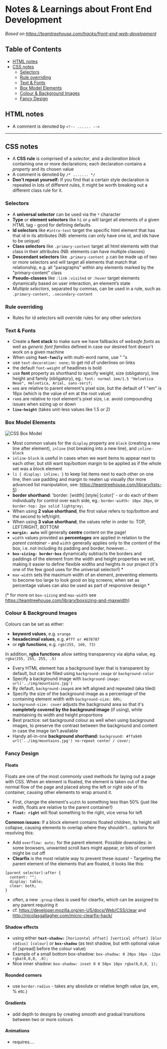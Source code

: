 # Notes & Learnings about Front End Development
*Based on https://teamtreehouse.com/tracks/front-end-web-development*

## Table of Contents
- [HTML notes](#html-notes)
- [CSS notes](#css-notes)
  - [Selectors](#selectors)
  - [Rule overriding](#rule-overriding)
  - [Text & Fonts](#text--fonts)
  - [Box Model Elements](#box-model-elements)
  - [Colour & Background Images](#colour--background-images)
  - [Fancy Design](#fancy-design)


## HTML notes
- A comment is denoted by `<!-- ...... -->`
________________________________________

## CSS notes
- A **CSS rule** is comprised of a *selector*, and a *declaration block* containing one or more declarations; each declaration contains a *property* and its chosen value
- A comment is denoted by `/* ....... */`
- **Don't repeat yourself:** If you find that a certain style declaration is repeated in lots of different rules, it might be worth breaking out a different class rule for it.


### Selectors
- A **universal selector** can be used via the `*` character
- **Type** or **element selectors** like `h1` or `p` will target all elements of a given HTML tag - good for defining defaults
- **Id selectors** like `#intro-text` target the specific html element that has that id in its attributes (NB: elements can only have one id, and ids have to be unique)
- **Class selectors** like `.primary-content` target all html elements with that class in their attributes (NB: elements can have multiple classes)
- **Descendant selectors** like `.primary-content p` can be made up of two or more selectors and will target all elements that match that relationship, e.g. all "paragraphs" within any elements marked by the "primary-content" class
- **Pseudo-classes** like `:link` `:visited` or `:hover` target elements dynamically based on user interaction, an element’s state
- *Multiple selectors*, separated by commas, can be used in a rule, such as `.primary-content, .secondary-content`


### Rule overriding
- Rules for id selectors will override rules for any other selectors


### Text & Fonts
- Create a **font stack** to make sure we have fallbacks of *websafe fonts* as well as *generic font families* defined in case our desired font doesn't work on a given machine
- When using **`font-family`** with multi-word name, use " "s
- use `text-decoration: none;` to get rid of underlines on links
- the default `font-weight` of headlines is bold
- use **font** property as shorthand to specify weight, size (obligatory), line height and family (obligatory), eg.: `font: normal 1em/1.5 "Helvetica Neue", Helvetica, Arial, sans-serif;`
- `em`s are relative to parent element's pixel size, but the default of 1 "em" is 16px (which is the value of em at the root value) 
- `rem`s are relative to root element's pixel size, i.e. avoid compounding issues when sizing up or down
- **`line-height`** (takes unit-less values like 1.5 or 2)


### Box Model Elements

![CSS Box Model](https://github.com/minkaotic/front-end-notes/blob/master/box_model.png)

- Most common values for the `display` property are `block` (creating a new line after element), `inline` (not breaking into a new line), and `inline-block`
- `inline-block` is useful in cases when we want items to appear next to each other, but still want top/bottom margin to be applied as if the whole set was a block element 
- `li { display: inline; }` to keep list items next to each other on one line, then use padding and margin to neaten up visually (for more advanced list manipulation, see: https://teamtreehouse.com/library/lists-5)
- **border shorthand**: 'border: [width] [style] [color]' - or do each of them individually for control over each side, eg.: `border-width: 10px 20px`, or `border-top: 2px solid lightgrey;`
- When using **2 value shorthand**, the first value refers to top/bottom and the second to left/right.
- When using **3 value shorthand**, the values refer in order to: TOP, LEFT/RIGHT, BOTTOM
- **`margin: auto`** will generally **centre** content on the page!
- `width` values provided as **percentages** are applied in relation to the *parent container* - and `width` generally applies only to the *content* of the box, i.e. not including its padding and border, however...
- **`box-sizing: border-box`** dynamically subtracts the borders and paddings of the element from the width and height properties we set, making it easier to define flexible widths and heights in our project (it's one of the few good uses for the universal selector!) *
- `max-width` sets the maximum width of an element, preventing elements to become too large to look good on big screens; when set as percentage values can also be used as part of responsive design *

(* for more on `box-sizing` and `max-width` see https://teamtreehouse.com/library/boxsizing-and-maxwidth)


### Colour & Background Images
Colours can be set as either:
- **keyword values**, e.g. `orange`
- **hexadecimal values**, e.g. `#fff or #878787`
- or **rgb functions**, e.g. `rgb(255, 169, 73)`

In addition, **rgba functions** allow setting transparency via alpha value, eg. `rgba(255, 255, 255, .5)`

- Every HTML element has a background layer that is transparent by default, but can be filled using `background-image` or `background-color`
- Specify a background image with `background-image: url('../img/mountains.jpg')`
- By default, `background-image`s are left aligned and repeated (aka tiled)
- Specify the size of the background image as a percentage of the containing element width with `background-size: 60%;`
- `background-size: cover` adjusts the background area so that it's **completely covered by the background image** (if using), while maintaining its width and height proportions
- Best practice: set background colour as well when using background images, to preserve the contrast between the background and content in case the image isn't available
- Handy all-in-one **background shorthand:** `background: #ffa949 url('../img/mountains.jpg') no-repeat center / cover;`


### Fancy Design

#### Floats
Floats are one of the most commonly used methods for laying out a page with CSS. When an element is floated, the element is taken out of the normal flow of the page and placed along the left or right side of its container, causing other elements to wrap around it.

- First, change the element's `width` to something less than 50% (just like width, floats are relative to the parent container!)
- **`float: right`** will float something to the right, vice versa for left

**Common issues:** If a block element contains floated children, its height will collapse, causing elements to overlap where they shouldn't... options for resolving this:
- Add `overflow: auto;` for the parent element. Possible downsides: in some browsers, unwanted scroll bars might appear, or bits of content might be cut off
- **Clearfix** is the most reliable way to prevent these issues! - Targeting the parent element of the elements that are floated, it looks like this: 

```
[parent selector]:after {
  content: "";
  display: table;
  clear: both;
}
```
- often, a new `.group` class is used for clearfix, which can be assigned to any parent requiring it
- cf. https://developer.mozilla.org/en-US/docs/Web/CSS/clear and http://nicolasgallagher.com/micro-clearfix-hack/

#### Shadow effects
- using either **`text-shadow:`** `[horizontal offset] [vertical offset] [blur radius] [colour]` or **`box-shadow`** (as text shadow, but with optional value of [spread] before the colour value)
- Example of a small bottom box-shadow: `box-shadow: 0 20px 10px -12px rgba(0,0,0, .8);`
- Nice inner shadow: `box-shadow: inset 0 0 50px 10px rgba(0,0,0, 1);`

#### Rounded corners
- use `border-radius` - takes any absolute or relative length value (px, em, % etc.)

#### Gradients
- add depth to designs by creating smooth and gradual transitions between two or more colours

#### Animations
- requires....
